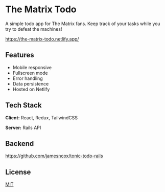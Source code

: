 # The Matrix Todo

A simple todo app for The Matrix fans. Keep track of your tasks while you try to defeat the machines!

https://the-matrix-todo.netlify.app/

## Features

- Mobile responsive
- Fullscreen mode
- Error handling
- Data persistence
- Hosted on Netlify

## Tech Stack

**Client:** React, Redux, TailwindCSS

**Server:** Rails API

## Backend

https://github.com/jamesncox/tonic-todo-rails

## License

[MIT](https://choosealicense.com/licenses/mit/)

